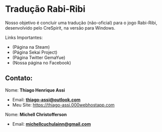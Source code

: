 # Tradução Rabi-Ribi
Nosso objetivo é concluir uma tradução (não-oficial) para o jogo Rabi-Ribi, desenvolvido pelo CreSpirit, na versão para Windows.

Links Importantes:
- (Página na Steam)
- (Página Sekai Project)
- (Página Twitter GemaYue)
- (Nossa página no Facebook)

## Contato:
Nome: **Thiago Henrique Assi**
- Email: **thiago-assi@outlook.com**
- Meu Site: https://thiago-assi.000webhostapp.com

Nome: **Michell Christofferson**
- Email: **michellcuchulainn@gmail.com**
